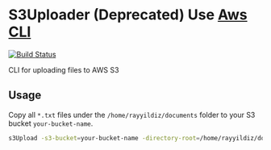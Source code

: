 # S3Uploader (Deprecated) Use [Aws CLI](https://docs.aws.amazon.com/cli/latest/reference/s3/index.html#single-local-file-and-s3-object-operations)

[![Build Status](https://travis-ci.org/rayyildiz/s3Upload.svg?branch=master)](https://travis-ci.org/rayyildiz/s3Upload)

CLI for uploading files to AWS S3

## Usage

Copy all ```*.txt``` files under the ```/home/rayyildiz/documents``` folder to your S3 bucket ```your-bucket-name```.

```bash
s3Upload -s3-bucket=your-bucket-name -directory-root=/home/rayyildiz/documents -file-extension=txt
``` 
